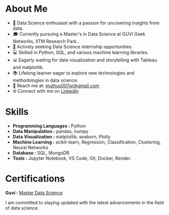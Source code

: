 # About Me

- 🌟 Data Science enthusiast with a passion for uncovering insights from data.
- 🎓 Currently pursuing a Master's in Data Science at GUVI Geek Networks, IITM Research Park..
- 💼 Actively seeking Data Science internship opportunities.
- 💻 Skilled in Python, SQL, and various machine learning libraries.
- 📊 Eagerly waiting for data visualization and storytelling with Tableau and matplotlib.
- 📚 Lifelong learner eager to explore new technologies and methodologies in data science.
- 📧 Reach me at: muthus007gr@gmail.com
- 🌐 Connect with me on [LinkedIn](https://www.linkedin.com/in/ms-mgr-agri/)

# Skills

* **Programming Languages :** Python
* **Data Manipulation :** pandas, numpy
* **Data Visualization :** matplotlib, seaborn, Plotly
* **Machine Learning :** scikit-learn, Regression, Classification, Clustering, Neural Networks
* **Database :** SQL, MongoDB
* **Tools :** Jupyter Notebook, VS Code,  Git, Docker, Render.

# Certifications  

**Guvi :** [Master Data Science]( https://www.guvi.in/verify-certificate?id=0e978xZ57UA101T37H)

I am committed to staying updated with the latest advancements in the field of data science. 


<!---
MS-MUTHUSAMY/MS-MUTHUSAMY is a ✨ special ✨ repository because its `README.md` (this file) appears on your GitHub profile.
You can click the Preview link to take a look at your changes.
--->
